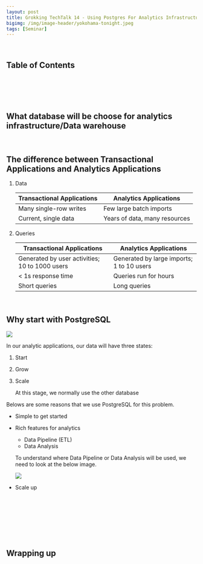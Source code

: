 ```yaml
---
layout: post
title: Grokking TechTalk 14 - Using Postgres For Analytics Infrastructure / Data Warehouse
bigimg: /img/image-header/yokohama-tonight.jpeg
tags: [Seminar]
---
```




<br>

## Table of Contents





<br>

## 




<br>

## What database will be choose for analytics infrastructure/Data warehouse






<br>

## The difference between Transactional Applications and Analytics Applications

1. Data

    |           Transactional Applications             |           Analytics Applications           |
    | ------------------------------------------------ | ------------------------------------------ |
    | Many single-row writes                           | Few large batch imports                    |
    | Current, single data                             | Years of data, many resources              |


2. Queries

    |           Transactional Applications             |           Analytics Applications           |
    | ------------------------------------------------ | ------------------------------------------ |
    | Generated by user activities; 10 to 1000 users   | Generated by large imports; 1 to 10 users  |
    | < 1s response time                               | Queries run for hours                      |
    | Short queries                                    | Long queries                               |

<br>

## Why start with PostgreSQL

![](../../img/analytics-db/states-db.png)

In our analytic applications, our data will have three states:
1. Start
2. Grow
3. Scale

    At this stage, we normally use the other database


Belows are some reasons that we use PostgreSQL for this problem.
- Simple to get started

- Rich features for analytics

    - Data Pipeline (ETL)
    - Data Analysis

    To understand where Data Pipeline or Data Analysis will be used, we need to look at the below image.

    ![](../../img/analytics-db/rich-features.png)

- Scale up



<br>

## 






<br>

## 






<br>

## Wrapping up






<br>
